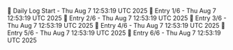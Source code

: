 📅 Daily Log Start - Thu Aug  7 12:53:19 UTC 2025
📌 Entry 1/6 - Thu Aug  7 12:53:19 UTC 2025
📌 Entry 2/6 - Thu Aug  7 12:53:19 UTC 2025
📌 Entry 3/6 - Thu Aug  7 12:53:19 UTC 2025
📌 Entry 4/6 - Thu Aug  7 12:53:19 UTC 2025
📌 Entry 5/6 - Thu Aug  7 12:53:19 UTC 2025
📌 Entry 6/6 - Thu Aug  7 12:53:19 UTC 2025
